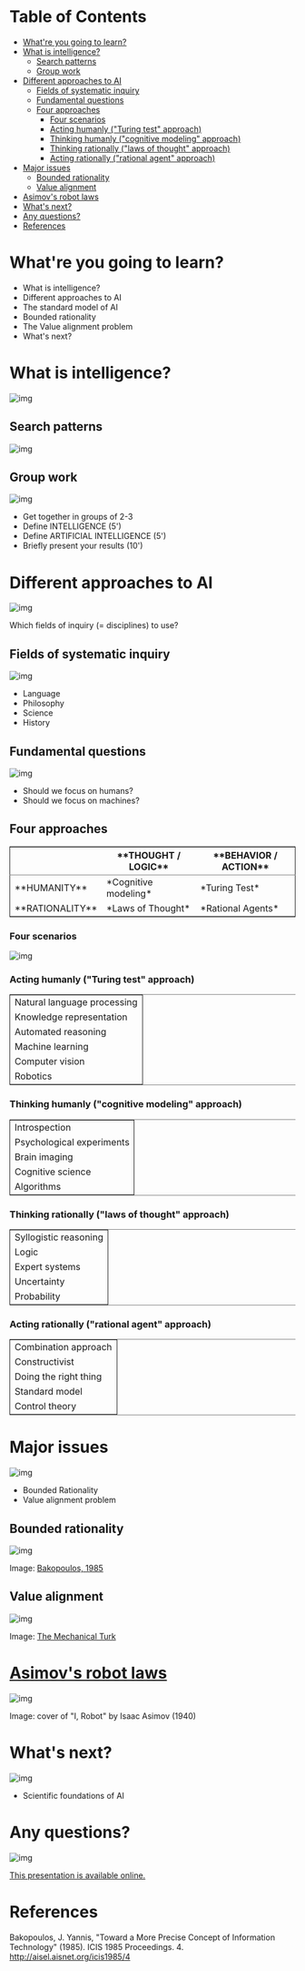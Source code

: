 
# Table of Contents

-   [What're you going to learn?](#org73b9b9e)
-   [What is intelligence?](#orgefb0015)
    -   [Search patterns](#org581dbaa)
    -   [Group work](#orgbc8ea03)
-   [Different approaches to AI](#org2a8b731)
    -   [Fields of systematic inquiry](#orga0c8591)
    -   [Fundamental questions](#orgeafc869)
    -   [Four approaches](#org7e19d17)
        -   [Four scenarios](#orgfb187d9)
        -   [Acting humanly ("Turing test" approach)](#orgd6d81b5)
        -   [Thinking humanly ("cognitive modeling" approach)](#orgc7387a7)
        -   [Thinking rationally ("laws of thought" approach)](#org4404023)
        -   [Acting rationally ("rational agent" approach)](#orgb4bc1ca)
-   [Major issues](#org7474a62)
    -   [Bounded rationality](#orgacb037a)
    -   [Value alignment](#orgec7c6b7)
-   [Asimov's robot laws](#org7cb4e85)
-   [What's next?](#orgead60e1)
-   [Any questions?](#org8e29be5)
-   [References](#org2ffa870)



<a id="org73b9b9e"></a>

# What're you going to learn?

-   What is intelligence?
-   Different approaches to AI
-   The standard model of AI
-   Bounded rationality
-   The Value alignment problem
-   What's next?


<a id="orgefb0015"></a>

# What is intelligence?

![img](./img/intelligence.gif)


<a id="org581dbaa"></a>

## Search patterns

![img](./img/googletrends.png)


<a id="orgbc8ea03"></a>

## Group work

![img](./img/groupwork.gif)

-   Get together in groups of 2-3
-   Define INTELLIGENCE (5')
-   Define ARTIFICIAL INTELLIGENCE (5')
-   Briefly present your results (10')


<a id="org2a8b731"></a>

# Different approaches to AI

![img](./img/fields.gif)

Which fields of inquiry (= disciplines) to use?


<a id="orga0c8591"></a>

## Fields of systematic inquiry

![img](./img/fields.gif)

-   Language
-   Philosophy
-   Science
-   History


<a id="orgeafc869"></a>

## Fundamental questions

![img](./img/humanmachine.jpg)

-   Should we focus on humans?
-   Should we focus on machines?


<a id="org7e19d17"></a>

## Four approaches

<table border="2" cellspacing="0" cellpadding="6" rules="groups" frame="hsides">


<colgroup>
<col  class="org-left" />

<col  class="org-left" />

<col  class="org-left" />
</colgroup>
<thead>
<tr>
<th scope="col" class="org-left">&#xa0;</th>
<th scope="col" class="org-left">**THOUGHT / LOGIC**</th>
<th scope="col" class="org-left">**BEHAVIOR / ACTION**</th>
</tr>
</thead>

<tbody>
<tr>
<td class="org-left">**HUMANITY**</td>
<td class="org-left">*Cognitive modeling*</td>
<td class="org-left">*Turing Test*</td>
</tr>


<tr>
<td class="org-left">**RATIONALITY**</td>
<td class="org-left">*Laws of Thought*</td>
<td class="org-left">*Rational Agents*</td>
</tr>
</tbody>
</table>


<a id="orgfb187d9"></a>

### Four scenarios

![img](./img/approaches1.png)


<a id="orgd6d81b5"></a>

### Acting humanly ("Turing test" approach)

<table border="2" cellspacing="0" cellpadding="6" rules="groups" frame="hsides">


<colgroup>
<col  class="org-left" />
</colgroup>
<tbody>
<tr>
<td class="org-left">Natural language processing</td>
</tr>


<tr>
<td class="org-left">Knowledge representation</td>
</tr>


<tr>
<td class="org-left">Automated reasoning</td>
</tr>


<tr>
<td class="org-left">Machine learning</td>
</tr>


<tr>
<td class="org-left">Computer vision</td>
</tr>


<tr>
<td class="org-left">Robotics</td>
</tr>
</tbody>
</table>


<a id="orgc7387a7"></a>

### Thinking humanly ("cognitive modeling" approach)

<table border="2" cellspacing="0" cellpadding="6" rules="groups" frame="hsides">


<colgroup>
<col  class="org-left" />
</colgroup>
<tbody>
<tr>
<td class="org-left">Introspection</td>
</tr>


<tr>
<td class="org-left">Psychological experiments</td>
</tr>


<tr>
<td class="org-left">Brain imaging</td>
</tr>


<tr>
<td class="org-left">Cognitive science</td>
</tr>


<tr>
<td class="org-left">Algorithms</td>
</tr>
</tbody>
</table>


<a id="org4404023"></a>

### Thinking rationally ("laws of thought" approach)

<table border="2" cellspacing="0" cellpadding="6" rules="groups" frame="hsides">


<colgroup>
<col  class="org-left" />
</colgroup>
<tbody>
<tr>
<td class="org-left">Syllogistic reasoning</td>
</tr>


<tr>
<td class="org-left">Logic</td>
</tr>


<tr>
<td class="org-left">Expert systems</td>
</tr>


<tr>
<td class="org-left">Uncertainty</td>
</tr>


<tr>
<td class="org-left">Probability</td>
</tr>
</tbody>
</table>


<a id="orgb4bc1ca"></a>

### Acting rationally ("rational agent" approach)

<table border="2" cellspacing="0" cellpadding="6" rules="groups" frame="hsides">


<colgroup>
<col  class="org-left" />
</colgroup>
<tbody>
<tr>
<td class="org-left">Combination approach</td>
</tr>


<tr>
<td class="org-left">Constructivist</td>
</tr>


<tr>
<td class="org-left">Doing the right thing</td>
</tr>


<tr>
<td class="org-left">Standard model</td>
</tr>


<tr>
<td class="org-left">Control theory</td>
</tr>
</tbody>
</table>


<a id="org7474a62"></a>

# Major issues

![img](./img/issues.gif)

-   Bounded Rationality
-   Value alignment problem


<a id="orgacb037a"></a>

## Bounded rationality

![img](./img/bakopoulos.png)

Image: [Bakopoulos, 1985](#org70b3f3c)


<a id="orgec7c6b7"></a>

## Value alignment

![img](./img/mechanicalturk.png)

Image: [The Mechanical Turk](https://www.amazon.com/Turk-Famous-Eighteenth-Century-Chess-Playing-Machine/dp/B000HWZ28Q)


<a id="org7cb4e85"></a>

# [Asimov's robot laws](https://en.wikipedia.org/wiki/Three_Laws_of_Robotics)

![img](./img/asimov.jpg)

Image: cover of "I, Robot" by Isaac Asimov (1940)


<a id="orgead60e1"></a>

# What's next?

![img](./img/river.gif)

-   Scientific foundations of AI


<a id="org8e29be5"></a>

# Any questions?

![img](./img/thankyou.gif)

[This presentation is available online.](https://github.com/birkenkrahe/ai482/tree/main/2_what_is_ai)


<a id="org2ffa870"></a>

# References

<a id="org70b3f3c"></a> Bakopoulos, J. Yannis, "Toward a More Precise
Concept of Information Technology" (1985). ICIS 1985 Proceedings. 4.
<http://aisel.aisnet.org/icis1985/4>


